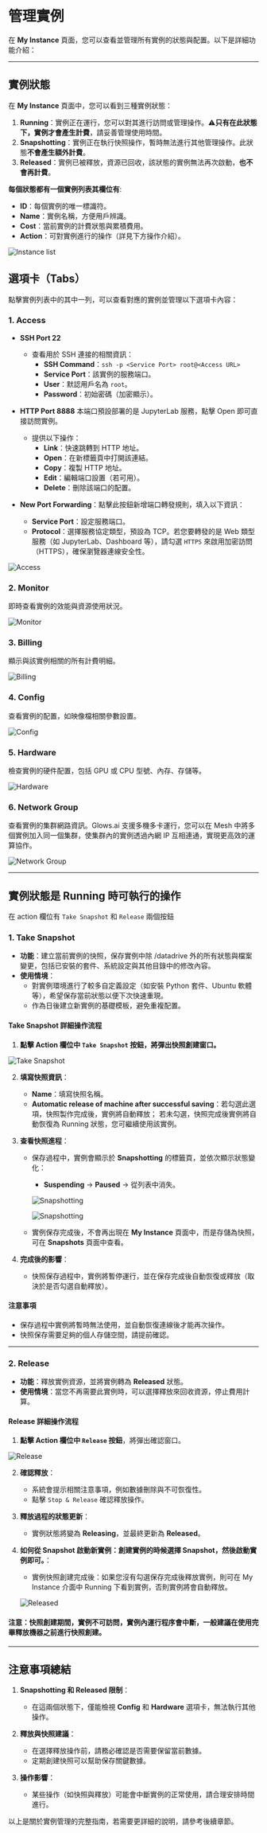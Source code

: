 # 管理實例

在 **My Instance** 頁面，您可以查看並管理所有實例的狀態與配置。以下是詳細功能介紹：

---

## **實例狀態**

在 **My Instance** 頁面中，您可以看到三種實例狀態：

1. **Running**：實例正在運行，您可以對其進行訪問或管理操作。⚠️**只有在此狀態下，實例才會產生計費**，請妥善管理使用時間。
2. **Snapshotting**：實例正在執行快照操作，暫時無法進行其他管理操作。此狀態**不會產生額外計費**。
3. **Released**：實例已被釋放，資源已回收，該狀態的實例無法再次啟動，**也不會再計費**。

**每個狀態都有一個實例列表其欄位有**:

- **ID**：每個實例的唯一標識符。
- **Name**：實例名稱，方便用戶辨識。
- **Cost**：當前實例的計費狀態與累積費用。
- **Action**：可對實例進行的操作（詳見下方操作介紹）。

![Instance list](../../../../../docs/docs-images/p04/01.Instance%20list.jpg)

## **選項卡（Tabs）**

點擊實例列表中的其中一列，可以查看對應的實例並管理以下選項卡內容：

### **1. Access**

- **SSH Port 22**

  - 查看用於 SSH 連接的相關資訊：
    - **SSH Command**：`ssh -p <Service Port> root@<Access URL>`
    - **Service Port**：該實例的服務端口。
    - **User**：默認用戶名為 `root`。
    - **Password**：初始密碼（加密顯示）。

- **HTTP Port 8888**
  本端口預設部署的是 JupyterLab 服務，點擊 Open 即可直接訪問實例。

  - 提供以下操作：
    - **Link**：快速跳轉到 HTTP 地址。
    - **Open**：在新標籤頁中打開該連結。
    - **Copy**：複製 HTTP 地址。
    - **Edit**：編輯端口設置（若可用）。
    - **Delete**：刪除該端口的配置。

- **New Port Forwarding**：點擊此按鈕新增端口轉發規則，填入以下資訊：

  - **Service Port**：設定服務端口。
  - **Protocol**：選擇服務協定類型，預設為 TCP。若您要轉發的是 Web 類型服務（如 JupyterLab、Dashboard 等），請勾選 `HTTPS` 來啟用加密訪問（HTTPS），確保瀏覽器連線安全性。

![Access](../../../../../docs/docs-images/p04/02.Access.jpg)

### **2. Monitor**

即時查看實例的效能與資源使用狀況。

![Monitor](../../../../../docs/docs-images/p04/03.Monitor.jpg)

### **3. Billing**

顯示與該實例相關的所有計費明細。

![Billing](../../../../../docs/docs-images/p04/04.Billing.jpg)

### **4. Config**

查看實例的配置，如映像檔相關參數設置。

![Config](../../../../../docs/docs-images/p04/05.Config.jpg)

### **5. Hardware**

檢查實例的硬件配置，包括 GPU 或 CPU 型號、內存、存儲等。

![Hardware](../../../../../docs/docs-images/p04/06.Hardware.jpg)

### **6. Network Group**

查看實例的集群網路資訊。Glows.ai 支援多機多卡運行，您可以在 Mesh 中將多個實例加入同一個集群，使集群內的實例透過內網 IP 互相連通，實現更高效的運算協作。

![Network Group](../../../../../docs/docs-images/p04/07.Network%20Group.jpg)

---

## **實例狀態是 Running 時可執行的操作**

在 action 欄位有 `Take Snapshot` 和 `Release` 兩個按鈕

### **1. Take Snapshot**

- **功能**：建立當前實例的快照，保存實例中除 /datadrive 外的所有狀態與檔案變更，包括已安裝的套件、系統設定與其他目錄中的修改內容。
- **使用情境**：
  - 對實例環境進行了較多自定義設定（如安裝 Python 套件、Ubuntu 軟體等），希望保存當前狀態以便下次快速重現。
  - 作為日後建立新實例的基礎模板，避免重複配置。

#### **Take Snapshot 詳細操作流程**

1. **點擊 Action 欄位中 `Take Snapshot` 按鈕，將彈出快照創建窗口。**

![Take Snapshot](../../../../../docs/docs-images/p04/08.Take%20Snapshot.jpg)

2. **填寫快照資訊**：

   - **Name**：填寫快照名稱。
   - **Automatic release of machine after successful saving**：若勾選此選項，快照製作完成後，實例將自動釋放；
     若未勾選，快照完成後實例將自動恢復為 Running 狀態，您可繼續使用該實例。

3. **查看快照進程**：

   - 保存過程中，實例會顯示於 **Snapshotting** 的標籤頁，並依次顯示狀態變化：

     - **Suspending** → **Paused** → 從列表中消失。

     ![Snapshotting](../../../../../docs/docs-images/p04/09.Suspending.jpg)

     ![Snapshotting](../../../../../docs/docs-images/p04/10.Paused.jpg)

   - 實例保存完成後，不會再出現在 **My Instance** 頁面中，而是存儲為快照，可在 **Snapshots** 頁面中查看。

4. **完成後的影響**：

   - 快照保存過程中，實例將暫停運行，並在保存完成後自動恢復或釋放（取決於是否勾選自動釋放）。

#### **注意事項**

- 保存過程中實例將暫時無法使用，並自動恢復連線後才能再次操作。
- 快照保存需要足夠的個人存儲空間，請提前確認。

---

### **2. Release**

- **功能**：釋放實例資源，並將實例轉為 **Released** 狀態。
- **使用情境**：當您不再需要此實例時，可以選擇釋放來回收資源，停止費用計算。

#### **Release 詳細操作流程**

1. **點擊 Action 欄位中 `Release` 按鈕**，將彈出確認窗口。

![Release](../../../../../docs/docs-images/p04/11.Release.jpg)

2. **確認釋放**：

   - 系統會提示相關注意事項，例如數據刪除與不可恢復性。
   - 點擊 `Stop & Release` 確認釋放操作。

3. **釋放過程的狀態更新**：

   - 實例狀態將變為 **Releasing**，並最終更新為 **Released**。

4. **如何從 Snapshot 啟動新實例：創建實例的時候選擇 Snapshot，然後啟動實例即可。**：

   - 實例快照創建完成後：如果您沒有勾選保存完成後釋放實例，則可在 My Instance 介面中 Running 下看到實例，否則實例將會自動釋放。

   ![Released](../../../../../docs/docs-images/p04/12.Released%20list.jpg)

#### **注意**：快照創建期間，實例不可訪問，實例內運行程序會中斷，一般建議在使用完畢釋放機器之前進行快照創建。

---

## **注意事項總結**

1. **Snapshotting 和 Released 限制**：

   - 在這兩個狀態下，僅能檢視 **Config** 和 **Hardware** 選項卡，無法執行其他操作。

2. **釋放與快照建議**：

   - 在選擇釋放操作前，請務必確認是否需要保留當前數據。
   - 定期創建快照可以幫助保存關鍵數據。

3. **操作影響**：

   - 某些操作（如快照與釋放）可能會中斷實例的正常使用，請合理安排時間進行。

以上是關於實例管理的完整指南，若需要更詳細的說明，請參考後續章節。
